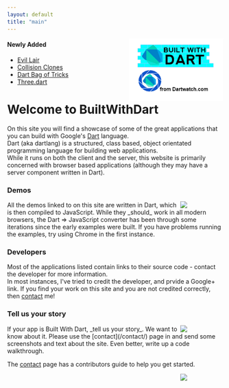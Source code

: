 ```yaml
---
layout: default
title: "main"
---
```


<img src="img/builtwithdart2.png" style="float:right; width:220px"/>  

<div  id="new-items">
<h4>Newly Added </h4>
<ul>
  <li><a href="/projects/games/evillair/">Evil Lair</a></li>
	<li><a href="/projects/games/collision_clones/">Collision Clones</a></li>
	<li><a href="/projects/frameworks/bot/">Dart Bag of Tricks</a></li>
	<li><a href="/projects/frameworks/three/">Three.dart</a></li>
</ul>
</div>



# Welcome to BuiltWithDart


On this site you will find a showcase of some of the great applications that 
you can build with Google's [Dart](http://www.dartlang.org) language.  
Dart (aka dartlang) is a structured, class based, object orientated 
programming language for building web applications.  
While it runs on both the client and the server, this website is primarily 
concerned with browser based applications (although they may have 
a server component written in Dart).

### Demos

<img src="/projects/frameworks/buckshot/buckshot_calc.png" style="float:right; width:100px">
All the demos linked to on this site are written in Dart, which is then compiled 
to JavaScript.  While they _should_ work in all modern browsers, the Dart => JavaScript 
converter has been through some iterations since the early examples were built.  If you
 have problems running the examples, try using Chrome in the first instance.

### Developers
 

Most of the applications listed contain links to their source code - contact the developer for more information.  
In most instances, I've tried to credit the developer, and prvide a Google+ link.  If you find your work on this site
and you are not credited correctly, then [contact](/contact/) me!

### Tell us your story

<img src="/projects/apps/todomvc/todomvc.png" style="float:right; width:100px"> 
If your app is Built With Dart, _tell us your story_.  We want to know about it.  Please use the [contact](/contact/) page
in and send some screenshots and text about the site.  Even better, write up a code walkthrough.

The [contact](/contact/) page has a contributors guide to help you get started.

<img src="/projects/games/rpcgame/rpcgame.png" style="float:right; width:100px">
